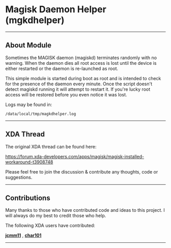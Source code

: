 # Magisk Daemon Helper (mgkdhelper)

---
## About Module

Sometimes the MAGISK daemon (magiskd) terminates randomly with no warning. When the daemon dies all root access is lost until the device is either restarted or the daemon is re-launched as root. 

This simple module is started during boot as root and is intended to check for the presence of the daemon every minute. Once the script doesn't detect magiskd running it will attempt to restart it. If you're lucky root access will be restored before you even notice it was lost. 

Logs may be found in:

`/data/local/tmp/magkdhelper.log`

---
## XDA Thread

The original XDA thread can be found here:

https://forum.xda-developers.com/apps/magisk/magisk-installed-workaround-t3908748

Please feel free to join the discussion & contribute any thoughts, code or suggestions. 

---
## Contributions

Many thanks to those who have contributed code and ideas to this project. I will always do my best to credit those who help. 

The following XDA users have contributed:

[**jcmm11**](https://forum.xda-developers.com/showpost.php?p=79645953&postcount=14) , [**char101**](https://forum.xda-developers.com/showpost.php?p=79569636&postcount=4)

----
